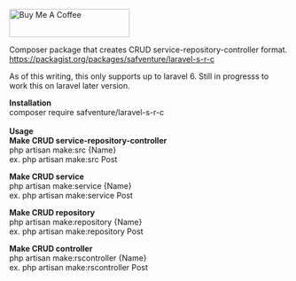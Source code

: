 <a href="https://www.buymeacoffee.com/jsafe00" target="_blank"><img src="https://cdn.buymeacoffee.com/buttons/default-black.png" alt="Buy Me A Coffee" style="height: 51px !important;width: 217px !important;" ></a>

Composer package that creates CRUD service-repository-controller format. https://packagist.org/packages/safventure/laravel-s-r-c

As of this writing, this only supports up to laravel 6. Still in progresss to work this on laravel later version.

<b>Installation</b> <br/>
composer require safventure/laravel-s-r-c
<br />
<br />
<b>Usage</b>
<br />
<b> Make CRUD service-repository-controller</b><br/>
php artisan make:src {Name} <br />
ex. php artisan make:src Post <br />

<b> Make CRUD service</b><br/>
php artisan make:service {Name} <br />
ex. php artisan make:service Post

<b> Make CRUD repository</b><br/>
php artisan make:repository {Name} <br />
ex. php artisan make:repository Post

<b> Make CRUD controller</b><br/>
php artisan make:rscontroller {Name} <br />
ex. php artisan make:rscontroller Post

